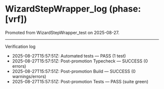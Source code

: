 # WizardStepWrapper_log (phase: [vrf])

Promoted from WizardStepWrapper_test on 2025-08-27.

---
Verification log
- 2025-08-27T15:57:51Z: Automated tests — PASS (1 test)
- 2025-08-27T15:57:51Z: Post-promotion Typecheck — SUCCESS (0 errors)
- 2025-08-27T15:57:51Z: Post-promotion Build — SUCCESS (0 warnings/errors)
- 2025-08-27T15:57:51Z: Post-promotion Tests — PASS (suite green)

